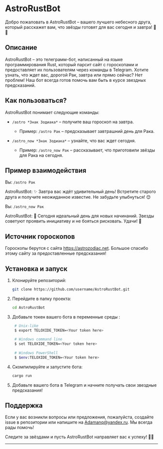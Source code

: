 # AstroRustBot

Добро пожаловать в AstroRustBot – вашего лучшего небесного друга, который расскажет вам, что звёзды готовят для вас сегодня и завтра! 🚀✨

## Описание

AstroRustBot – это телеграмм-бот, написанный на языке программирования Rust, который парсит сайт с гороскопами и предоставляет их пользователям через команды в Telegram. Хотите узнать, что ждет вас, дорогой Рак, завтра или прямо сейчас? Нет проблем! Наш бот всегда готов помочь вам быть в курсе звездных предсказаний.

## Как пользоваться?

AstroRustBot понимает следующие команды:

- `/astro *Знак Зодиака*` – получите ваш гороскоп на завтра.
    - Пример: `/astro Рак` – предсказывает завтрашний день для Рака.

- `/astro_now *Знак Зодиака*` – узнайте, что вас ждет сегодня.
    - Пример: `/astro_now Рак` – рассказывает, что приготовили звёзды для Рака на сегодня.

## Пример взаимодействия

Вы: `/astro Рак`

AstroRustBot: ✨ Завтра вас ждёт удивительный день! Встретите старого друга и получите неожиданное известие. Не забудьте улыбнуться! 😊

Вы: `/astro_now Рак`

AstroRustBot: 🌟 Сегодня идеальный день для новых начинаний. Звезды советуют проявить инициативу и не бояться рисковать. Удачи! 🚀

## Источник гороскопов

Гороскопы берутся с сайта https://astrozodiac.net. Большое спасибо этому сайту за предоставленные предсказания!

## Установка и запуск

1. Клонируйте репозиторий:
   ```sh
   git clone https://github.com/username/AstroRustBot.git
   ```

2. Перейдите в папку проекта:
   ```sh
   cd AstroRustBot
   ```

3. Добавьте токен вашего бота в переменные среды :
   ```sh
    # Unix-like
    $ export TELOXIDE_TOKEN=<Your token here>
    
    # Windows command line
    $ set TELOXIDE_TOKEN=<Your token here>
    
    # Windows PowerShell
    $ $env:TELOXIDE_TOKEN=<Your token here>
   ```

4. Скомпилируйте и запустите бота:
   ```sh
   cargo run
   ```

5. Добавьте вашего бота в Telegram и начните получать свои звездные предсказания!

## Поддержка

Если у вас возникли вопросы или предложения, пожалуйста, создайте issue в репозитории или напишите на Adamanq@yandex.ru. Мы всегда рады помочь!

Следите за звёздами и пусть AstroRustBot направляет вас к успеху! 🚀✨

---
